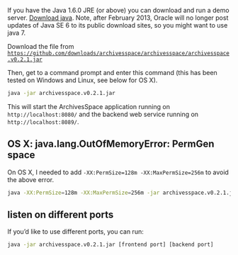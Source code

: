 If you have the Java 1.6.0 JRE (or above) you can download and run a demo server.  [Download java](http://www.java.com/en/download/index.jsp).  Note, after February 2013, Oracle will no longer post updates of Java SE 6 to its public download sites, so you might want to use java 7.

Download the file from [`https://github.com/downloads/archivesspace/archivesspace/archivesspace.v0.2.1.jar`](https://github.com/downloads/archivesspace/archivesspace/archivesspace.v0.2.1.jar)

Then, get to a command prompt and enter this command (this has been tested on Windows and Linux, see below for OS X).

```sh
java -jar archivesspace.v0.2.1.jar
```

This will start the ArchivesSpace application running on `http://localhost:8080/` and the backend web service running on `http://localhost:8089/`.

## OS X: java.lang.OutOfMemoryError: PermGen space

On OS X, I needed to add `-XX:PermSize=128m -XX:MaxPermSize=256m` to avoid the above error.

```sh
java -XX:PermSize=128m -XX:MaxPermSize=256m -jar archivesspace.v0.2.1.jar
```

## listen on different ports

If you’d like to use different ports, you can run:

```sh
java -jar archivesspace.v0.2.1.jar [frontend port] [backend port]
```